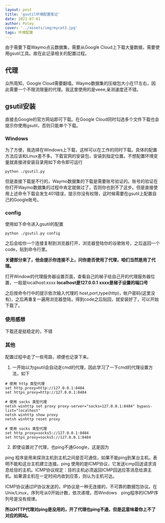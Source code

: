 ```yaml
---
layout: post
title: 'gsutil环境配置笔记'
date: 2021-07-01
author: Poley
cover: '../assets/img/mycat3.jpg'
tags: 环境配置
---
```


由于需要下载Waymo点云数据集，需要从Google Cloud上下载大量数据，需要使用gsutil工具。故在此记录相关的配置过程。

## 代理
众所周知，Google Cloud需要翻墙。Waymo数据集的压缩包大小在1T左右，因此需要一个不限流限量的代理。我这里使用的是veee,亲测速度还不错。

## gsutil安装

直接去Google的官方网站即可下载。在Google Cloud同时勾选多个文件下载也会提示你使用gsutil，否则只能单个下载。

### Windows

为了方便，我选择在Windows上下载，这样可以在工作的同时下载。具体的配置方法应该和Linux差不多。下载官网的安装包，安装到指定位置。不想配置环境变量就直接进安装目录用如下命令即可运行

```[shell]
python ./gsutil.py 
```

但是直接下载是不行的，Waymo数据集的下载是需要账号验证的。账号的验证在你打开Waymo数据集的过程中肯定就做过了，否则你也到不了这步。但是直接使用上述命令下载会发生401错误，提示你没有权限，这时候需要在gsutil上配置自己的Google账号。

### config
使用如下命令进入gsutil的配置

```[shell]
python ./gsutil.py config
```

之后会给你一个连接复制到浏览器打开，浏览器登陆你的谷歌账号，之后返回一个code，贴到命令行里。

**关键部分来了，他会提示你连接不上，问你是否使用了代理，咱们当然是用了代理。**

打开Window的代理服务器设置页面，查看自己的梯子给自己开的代理服务器位置，一般是localhost:xxxx
**localhost是127.0.0.1**
**xxxx是梯子设置的端口号**

之后按命令行中的提示依次输入代理的 host,port,type(http)，帐户密码(这里没有)，之后再重复一遍用浏览器登陆，得到code之后贴回，就安装好了，可以开始下载了。

### 使用感想
下载还是挺稳定的，不错


### 其他

配置过程中走了一些弯路，顺便也记录下来。

1. 一开始以为gsutil会自动走cmd的代理，因此学习了一下cmd的代理设置方法，如下
```[shell]
# 使用 http 类型代理
set http_proxy=http://127.0.0.1:8484
set https_proxy=http://127.0.0.1:8484

# 使用 socks 类型代理
netsh winhttp set proxy proxy-server="socks=127.0.0.1:8484" bypass-list="localhost"
netsh winhttp show proxy
netsh winhttp reset proxy

# 使用 socks 类型代理
set http_proxy=socks5://127.0.0.1:8484
set https_proxy=socks5://127.0.0.1:8484
```

2. 即使设置对了代理，也ping不通Google，这是因为

ping 程序是用来探测主机到主机之间是否可通信，如果不能ping到某台主机，表明不能和这台主机建立连接。ping 使用的是ICMP协议，它发送icmp回送请求消息给目的主机。ICMP协议规定：目的主机必须返回ICMP回送应答消息给源主机。如果源主机在一定时间内收到应答，则认为主机可达。

ICMP协议通过IP协议发送的，IP协议是一种无连接的，不可靠的数据包协议。在Unix/Linux，序列号从0开始计数，依次递增。而Windows　ping程序的ICMP序列号是没有规律。

**所以HTTP代理对ping是没用的，开了代理也ping不通，但是这意味着你上不了对应的网站。**